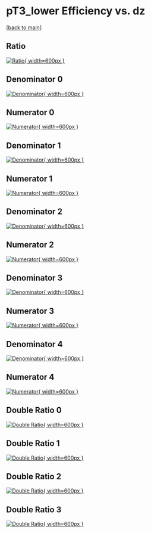 # pT3_lower Efficiency vs. dz

[[back to main](./)]



## Ratio

[![Ratio](../mtv/var/pT3_lower_vtr_0_-1_eff_dz.png){ width=600px }](../mtv/var/pT3_lower_vtr_0_-1_eff_dz.pdf)

## Denominator 0

[![Denominator](../mtv/den/pT3_lower_vtr_0_-1_eff_dz_den0.png){ width=600px }](../mtv/den/pT3_lower_vtr_0_-1_eff_dz_den0.pdf)

## Numerator 0

[![Numerator](../mtv/num/pT3_lower_vtr_0_-1_eff_dz_num0.png){ width=600px }](../mtv/num/pT3_lower_vtr_0_-1_eff_dz_num0.pdf)

## Denominator 1

[![Denominator](../mtv/den/pT3_lower_vtr_0_-1_eff_dz_den1.png){ width=600px }](../mtv/den/pT3_lower_vtr_0_-1_eff_dz_den1.pdf)

## Numerator 1

[![Numerator](../mtv/num/pT3_lower_vtr_0_-1_eff_dz_num1.png){ width=600px }](../mtv/num/pT3_lower_vtr_0_-1_eff_dz_num1.pdf)

## Denominator 2

[![Denominator](../mtv/den/pT3_lower_vtr_0_-1_eff_dz_den2.png){ width=600px }](../mtv/den/pT3_lower_vtr_0_-1_eff_dz_den2.pdf)

## Numerator 2

[![Numerator](../mtv/num/pT3_lower_vtr_0_-1_eff_dz_num2.png){ width=600px }](../mtv/num/pT3_lower_vtr_0_-1_eff_dz_num2.pdf)

## Denominator 3

[![Denominator](../mtv/den/pT3_lower_vtr_0_-1_eff_dz_den3.png){ width=600px }](../mtv/den/pT3_lower_vtr_0_-1_eff_dz_den3.pdf)

## Numerator 3

[![Numerator](../mtv/num/pT3_lower_vtr_0_-1_eff_dz_num3.png){ width=600px }](../mtv/num/pT3_lower_vtr_0_-1_eff_dz_num3.pdf)

## Denominator 4

[![Denominator](../mtv/den/pT3_lower_vtr_0_-1_eff_dz_den4.png){ width=600px }](../mtv/den/pT3_lower_vtr_0_-1_eff_dz_den4.pdf)

## Numerator 4

[![Numerator](../mtv/num/pT3_lower_vtr_0_-1_eff_dz_num4.png){ width=600px }](../mtv/num/pT3_lower_vtr_0_-1_eff_dz_num4.pdf)

## Double Ratio 0

[![Double Ratio](../mtv/ratio/pT3_lower_vtr_0_-1_eff_dz_ratio0.png){ width=600px }](../mtv/ratio/pT3_lower_vtr_0_-1_eff_dz_ratio0.pdf)

## Double Ratio 1

[![Double Ratio](../mtv/ratio/pT3_lower_vtr_0_-1_eff_dz_ratio1.png){ width=600px }](../mtv/ratio/pT3_lower_vtr_0_-1_eff_dz_ratio1.pdf)

## Double Ratio 2

[![Double Ratio](../mtv/ratio/pT3_lower_vtr_0_-1_eff_dz_ratio2.png){ width=600px }](../mtv/ratio/pT3_lower_vtr_0_-1_eff_dz_ratio2.pdf)

## Double Ratio 3

[![Double Ratio](../mtv/ratio/pT3_lower_vtr_0_-1_eff_dz_ratio3.png){ width=600px }](../mtv/ratio/pT3_lower_vtr_0_-1_eff_dz_ratio3.pdf)

